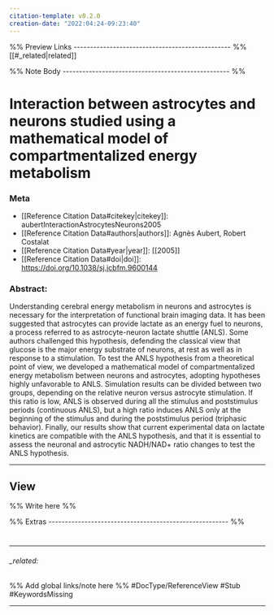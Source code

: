 ```yaml
---
citation-template: v0.2.0
creation-date: "2022:04:24-09:23:40"
---
```


%% Preview Links ------------------------------------------------ %%
[[#_related|related]]

%% Note Body --------------------------------------------------- %%
# Interaction between astrocytes and neurons studied using a mathematical model of compartmentalized energy metabolism

### Meta
- [[Reference Citation Data#citekey|citekey]]: aubertInteractionAstrocytesNeurons2005
- [[Reference Citation Data#authors|authors]]: Agnès Aubert, Robert Costalat
- [[Reference Citation Data#year|year]]: [[2005]]
- [[Reference Citation Data#doi|doi]]: https://doi.org/10.1038/sj.jcbfm.9600144

### Abstract:
Understanding cerebral energy metabolism in neurons and astrocytes is necessary for the interpretation of functional brain imaging data. It has been suggested that astrocytes can provide lactate as an energy fuel to neurons, a process referred to as astrocyte-neuron lactate shuttle (ANLS). Some authors challenged this hypothesis, defending the classical view that glucose is the major energy substrate of neurons, at rest as well as in response to a stimulation. To test the ANLS hypothesis from a theoretical point of view, we developed a mathematical model of compartmentalized energy metabolism between neurons and astrocytes, adopting hypotheses highly unfavorable to ANLS. Simulation results can be divided between two groups, depending on the relative neuron versus astrocyte stimulation. If this ratio is low, ANLS is observed during all the stimulus and poststimulus periods (continuous ANLS), but a high ratio induces ANLS only at the beginning of the stimulus and during the poststimulus period (triphasic behavior). Finally, our results show that current experimental data on lactate kinetics are compatible with the ANLS hypothesis, and that it is essential to assess the neuronal and astrocytic NADH/NAD+ ratio changes to test the ANLS hypothesis.

---

## View

%% Write here %%






%% Extras ------------------------------------------------------- %%
#
___

###### _related: 
%% Add global links/note here %%
#DocType/ReferenceView #Stub #KeywordsMissing 

___